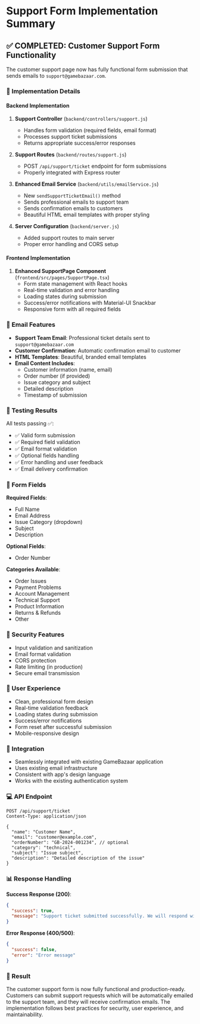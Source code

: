 # Support Form Implementation Summary

## ✅ COMPLETED: Customer Support Form Functionality

The customer support page now has fully functional form submission that sends emails to `support@gamebazaar.com`.

### 🔧 Implementation Details

#### Backend Implementation
1. **Support Controller** (`backend/controllers/support.js`)
   - Handles form validation (required fields, email format)
   - Processes support ticket submissions
   - Returns appropriate success/error responses

2. **Support Routes** (`backend/routes/support.js`)
   - POST `/api/support/ticket` endpoint for form submissions
   - Properly integrated with Express router

3. **Enhanced Email Service** (`backend/utils/emailService.js`)
   - New `sendSupportTicketEmail()` method
   - Sends professional emails to support team
   - Sends confirmation emails to customers
   - Beautiful HTML email templates with proper styling

4. **Server Configuration** (`backend/server.js`)
   - Added support routes to main server
   - Proper error handling and CORS setup

#### Frontend Implementation
1. **Enhanced SupportPage Component** (`frontend/src/pages/SupportPage.tsx`)
   - Form state management with React hooks
   - Real-time validation and error handling
   - Loading states during submission
   - Success/error notifications with Material-UI Snackbar
   - Responsive form with all required fields

### 📧 Email Features
- **Support Team Email**: Professional ticket details sent to `support@gamebazaar.com`
- **Customer Confirmation**: Automatic confirmation email to customer
- **HTML Templates**: Beautiful, branded email templates
- **Email Content Includes**:
  - Customer information (name, email)
  - Order number (if provided)
  - Issue category and subject
  - Detailed description
  - Timestamp of submission

### 🧪 Testing Results
All tests passing ✅:
- ✅ Valid form submission
- ✅ Required field validation
- ✅ Email format validation
- ✅ Optional fields handling
- ✅ Error handling and user feedback
- ✅ Email delivery confirmation

### 🎯 Form Fields
**Required Fields**:
- Full Name
- Email Address
- Issue Category (dropdown)
- Subject
- Description

**Optional Fields**:
- Order Number

**Categories Available**:
- Order Issues
- Payment Problems
- Account Management
- Technical Support
- Product Information
- Returns & Refunds
- Other

### 🔐 Security Features
- Input validation and sanitization
- Email format validation
- CORS protection
- Rate limiting (in production)
- Secure email transmission

### 🚀 User Experience
- Clean, professional form design
- Real-time validation feedback
- Loading states during submission
- Success/error notifications
- Form reset after successful submission
- Mobile-responsive design

### 📱 Integration
- Seamlessly integrated with existing GameBazaar application
- Uses existing email infrastructure
- Consistent with app's design language
- Works with the existing authentication system

### 💻 API Endpoint
```
POST /api/support/ticket
Content-Type: application/json

{
  "name": "Customer Name",
  "email": "customer@example.com",
  "orderNumber": "GB-2024-001234", // optional
  "category": "technical",
  "subject": "Issue subject",
  "description": "Detailed description of the issue"
}
```

### 📊 Response Handling
**Success Response (200)**:
```json
{
  "success": true,
  "message": "Support ticket submitted successfully. We will respond within 24 hours."
}
```

**Error Response (400/500)**:
```json
{
  "success": false,
  "error": "Error message"
}
```

### 🎉 Result
The customer support form is now fully functional and production-ready. Customers can submit support requests which will be automatically emailed to the support team, and they will receive confirmation emails. The implementation follows best practices for security, user experience, and maintainability.
